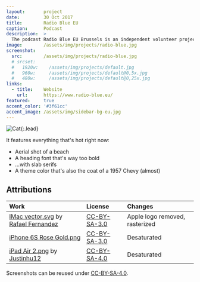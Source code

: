 ```yaml
---
layout:       project
date:         30 Oct 2017
title:        Radio Blue EU
caption:      Podcast
description:  >
  The podcast Radio Blue EU Brussels is an independent volunteer project of few trainees of EU institutions.
image:        /assets/img/projects/radio-blue.jpg
screenshot:
  src:        /assets/img/projects/radio-blue.jpg
  # srcset:
  #   1920w:    /assets/img/projects/default.jpg
  #   960w:     /assets/img/projects/default@0,5x.jpg
  #   480w:     /assets/img/projects/default@0,25x.jpg
links:
  - title:    Website
    url:      https://www.radio-blue.eu/
featured:     true
accent_color: '#3f61cc'
accent_image: /assets/img/sidebar-bg-eu.jpg
---
```


![Cat](https://placekitten.com/g/200/300){:.lead}

It features everything that's hot right now:
* Aerial shot of a beach
* A heading font that's way too bold
* ...with slab serifs
* A theme color that's also the coat of a 1957 Chevy (almost)


## Attributions

| Work                                                   | License        | Changes
|:-------------------------------------------------------|:---------------|:-
| [IMac vector.svg][11] by [Rafael Fernandez][12]        | [CC-BY-SA-3.0] | Apple logo removed, rasterized
| [iPhone 6S Rose Gold.png][21]                          | [CC-BY-SA-3.0] | Desaturated
| [iPad Air 2.png][31] by [Justinhu12][32]               | [CC-BY-SA-4.0] | Desaturated

Screenshots can be reused under [CC-BY-SA-4.0].

[11]: https://commons.wikimedia.org/wiki/File:IMac_vector.svg
[12]: https://commons.wikimedia.org/wiki/User:TheGoldenBox
[21]: https://commons.wikimedia.org/wiki/File:IPhone_6S_Rose_Gold.png
[31]: https://commons.wikimedia.org/wiki/File:IPad_Air_2.png
[32]: https://commons.wikimedia.org/wiki/User:Justinhu12

[CC-BY-SA-4.0]: https://creativecommons.org/licenses/by-sa/4.0/
[CC-BY-SA-3.0]: https://creativecommons.org/licenses/by-sa/3.0/
